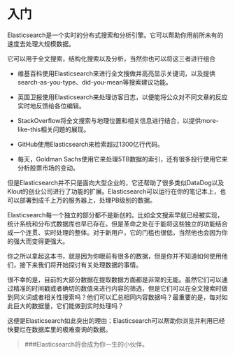 # 入门

Elasticsearch是一个实时的分布式搜索和分析引擎。它可以帮助你用前所未有的速度去处理大规模数据。

它可以用于全文搜索，结构化搜索以及分析，当然你也可以将这三者进行组合

*   维基百科使用Elasticsearch来进行全文搜做并高亮显示关键词，以及提供search-as-you-type、did-you-mean等搜索建议功能。

*   英国卫报使用Elasticsearch来处理访客日志，以便能将公众对不同文章的反应实时地反馈给各位编辑。

*   StackOverflow将全文搜索与地理位置和相关信息进行结合，以提供more-like-this相关问题的展现。

*   GitHub使用Elasticsearch来检索超过1300亿行代码。

*   每天，Goldman Sachs使用它来处理5TB数据的索引，还有很多投行使用它来分析股票市场的变动。

但是Elasticsearch并不只是面向大型企业的，它还帮助了很多类似DataDog以及Klout的创业公司进行了功能的扩展。Elasticsearch可以运行在你的笔记本上，也可以部署到成千上万的服务器上，处理PB级别的数据。

Elasticsearch每一个独立的部分都不是新创的。比如全文搜索早就已经被实现，统计系统和分布式数据库也早已存在。但是革命之处在于能将这些独立的功能结合成一个连贯、实时处理的整体。对于新用户，它的门槛也很低，当然他也会因为你的强大而变得更强大。

你之所以拿起这本书，就是因为你眼前有很多的数据，但是你并不知道如何使用他们，接下来我们将开始探讨有关处理数据的事情。

很不幸的是，目前的大部分数据在提取数据方面都是非常的无能。虽然它们可以通过精准的时间戳或者确切的数值来进行内容的筛选，但是它们可以在全文搜索时做到同义词或者相关性搜索吗？他们可以汇总相同内容数据吗？最重要的是，每对如此巨大的数据量，它们能做到实时处理吗？

这便是Elasticsearch如此突出的理由：Elasticsearch可以帮助你浏览并利用已经快要烂在数据库里的极难查询的数据。

> ###Elasticsearch将会成为你一生的小伙伴。
